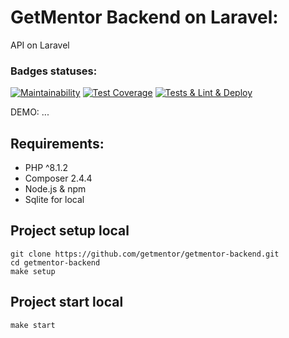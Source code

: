 # GetMentor Backend on Laravel:

API on Laravel 

### Badges statuses:
[![Maintainability](https://api.codeclimate.com/v1/badges/7b3b5c895ee0cf71aaf7/maintainability)](https://codeclimate.com/github/AslanAV/getmentor-backend/maintainability)
[![Test Coverage](https://api.codeclimate.com/v1/badges/7b3b5c895ee0cf71aaf7/test_coverage)](https://codeclimate.com/github/AslanAV/getmentor-backend/test_coverage)
[![Tests & Lint & Deploy](https://github.com/getmentor/getmentor-backend/actions/workflows/phpci.yml/badge.svg?branch=main "Badge")](https://github.com/getmentor/getmentor-backend/actions/workflows/phpci.yml)

DEMO: ...

## Requirements:



- PHP ^8.1.2
- Composer 2.4.4
- Node.js & npm
- Sqlite for local

## Project setup local

```shell
git clone https://github.com/getmentor/getmentor-backend.git
cd getmentor-backend
make setup
```

## Project start local

```shell
make start
```
